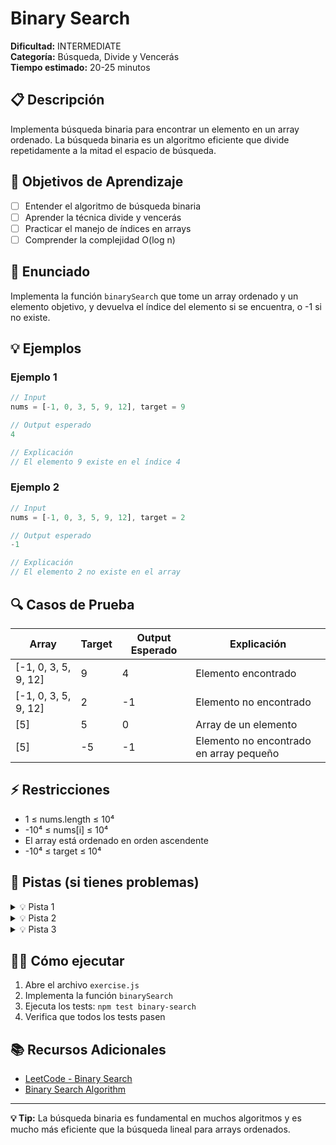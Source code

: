 # Binary Search

**Dificultad:** INTERMEDIATE  
**Categoría:** Búsqueda, Divide y Vencerás  
**Tiempo estimado:** 20-25 minutos

## 📋 Descripción

Implementa búsqueda binaria para encontrar un elemento en un array ordenado. La búsqueda binaria es un algoritmo eficiente que divide repetidamente a la mitad el espacio de búsqueda.

## 🎯 Objetivos de Aprendizaje

- [ ] Entender el algoritmo de búsqueda binaria
- [ ] Aprender la técnica divide y vencerás
- [ ] Practicar el manejo de índices en arrays
- [ ] Comprender la complejidad O(log n)

## 📝 Enunciado

Implementa la función `binarySearch` que tome un array ordenado y un elemento objetivo, y devuelva el índice del elemento si se encuentra, o -1 si no existe.

## 💡 Ejemplos

### Ejemplo 1
```javascript
// Input
nums = [-1, 0, 3, 5, 9, 12], target = 9

// Output esperado
4

// Explicación
// El elemento 9 existe en el índice 4
```

### Ejemplo 2
```javascript
// Input
nums = [-1, 0, 3, 5, 9, 12], target = 2

// Output esperado
-1

// Explicación
// El elemento 2 no existe en el array
```

## 🔍 Casos de Prueba

| Array | Target | Output Esperado | Explicación |
|-------|--------|----------------|-------------|
| [-1, 0, 3, 5, 9, 12] | 9 | 4 | Elemento encontrado |
| [-1, 0, 3, 5, 9, 12] | 2 | -1 | Elemento no encontrado |
| [5] | 5 | 0 | Array de un elemento |
| [5] | -5 | -1 | Elemento no encontrado en array pequeño |

## ⚡ Restricciones

- 1 ≤ nums.length ≤ 10⁴
- -10⁴ ≤ nums[i] ≤ 10⁴
- El array está ordenado en orden ascendente
- -10⁴ ≤ target ≤ 10⁴

## 🧠 Pistas (si tienes problemas)

<details>
<summary>💡 Pista 1</summary>

Mantén dos punteros: left (inicio) y right (final) del array.

</details>

<details>
<summary>💡 Pista 2</summary>

Calcula el punto medio: mid = Math.floor((left + right) / 2).

</details>

<details>
<summary>💡 Pista 3</summary>

Compara el elemento en mid con el target y ajusta left o right según corresponda.

</details>

## 🏃‍♂️ Cómo ejecutar

1. Abre el archivo `exercise.js`
2. Implementa la función `binarySearch`
3. Ejecuta los tests: `npm test binary-search`
4. Verifica que todos los tests pasen

## 📚 Recursos Adicionales

- [LeetCode - Binary Search](https://leetcode.com/problems/binary-search/)
- [Binary Search Algorithm](https://www.geeksforgeeks.org/binary-search/)

---

**💡 Tip:** La búsqueda binaria es fundamental en muchos algoritmos y es mucho más eficiente que la búsqueda lineal para arrays ordenados.
